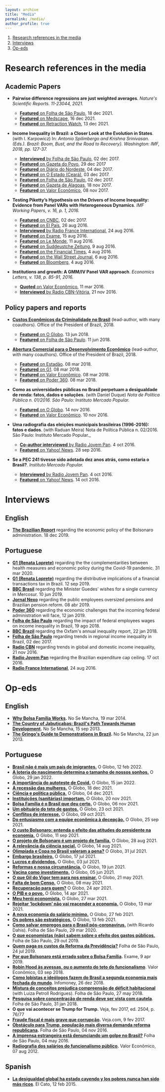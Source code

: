 ```yaml
---
layout: archive
title: "Media"
permalink: /media/
author_profile: true
---
```


1. [Research references in the media](##research-references-in-the-media)
2. [Interviews](#interviews) 
3. [Op-eds](#op-eds)


# Research references in the media
## Academic Papers

* **Pairwise difference regressions are just weighted averages**. _Nature's Scientific Reports. 11-23044, 2021._
	*  [**Featured** on Folha de São Paulo](https://www1.folha.uol.com.br/equilibrioesaude/2021/12/artigo-que-afirmava-que-lockdown-nao-evita-morte-por-covid-e-despublicado.shtml), 18 dec 2021.
	*  [**Featured** on Medscape](https://www.medscape.com/viewarticle/964926?src=), 16 dec 2021.
	*  [**Featured** on Retraction Watch](https://retractionwatch.com/2021/12/13/paper-claiming-a-lack-of-evidence-covid-19-lockdowns-work-is-retracted/), 13 dec 2021.

* **Income Inequality in Brazil: a Closer Look at the Evolution in States**. (with I. Karpowicz) In: _Antonio Spilimbergo and Krishna Srinivasan. (Eds.). Brazil: Boom, Bust, and the Road to Recovery}. Washington: IMF, 2018, pp. 127-37._
	* [**Interviewed** by Folha de São Paulo](http://www1.folha.uol.com.br/mercado/2017/12/1940185-funcionalismo-acentua-desigualdade-de-renda-entre-os-estados-diz-estudo.shtml), 02 dec 2017.
	* [**Featured** on Gazeta do Povo](http://www.gazetadopovo.com.br/politica/republica/altos-salarios-dos-servidores-impedem-queda-maior-da-desigualdade-no-pais-bsi2bvxcfxix6on7lwgm4oue3), 29 dec 2017
	* [**Featured** on Diário do Nordeste](http://www.gazetadopovo.com.br/politica/republica/altos-salarios-dos-servidores-impedem-queda-maior-da-desigualdade-no-pais-bsi2bvxcfxix6on7lwgm4oue3), 04 dec 2017.
	* [**Featured** on O Estado (Ceará)](https://issuu.com/oestadoce/docs/03-12), 03 dec 2017.
	* [**Featured** on Folha de São Paulo](http://www1.folha.uol.com.br/mercado/2017/12/1940204-desigualdade-de-renda-cai-mais-no-nordeste.shtml), 02 dec 2017.
	* [**Featured** on Gazeta de Alagoas](http://gazetaweb.globo.com/gazetadealagoas/noticia.php?c=315446), 18 nov 2017.
	* [**Featured** on Valor Econômico](http://www.valor.com.br/brasil/5185755/distancia-entre-ricos-e-pobres-no-df-e-18-maior-que-media-do-pais-mostra-estudo), 08 nov 2017.

* **Testing Piketty’s Hypothesis on the Drivers of Income Inequality: Evidence from Panel VARs with Heterogeneous Dynamics**. _IMF Working Papers, v. 16, p. 1, 2016._
	* [**Featured** on CNBC](http://www.cnbc.com/2016/08/06/imf-economist-pikettys-inequality-claims-have-no-formal-empirical-testing.html), 02 dec 2017.
	* [**Featured** on El País](https://economia.elpais.com/economia/2016/08/24/actualidad/1472064789_141473.html), 26 aug 2016.
	* [**Interviewed** by Radio France International](http://www.valor.com.br/brasil/5185755/distancia-entre-ricos-e-pobres-no-df-e-18-maior-que-media-do-pais-mostra-estudo), 24 aug 2016.
	* [**Featured** on Exame](http://exame.abril.com.br/economia/tese-de-piketty-e-desmentida-por-estudo-de-brasileiro-no-fmi/), 15 aug 2016.
	* [**Featured** on Le Monde](http://www.lemonde.fr/economie/article/2016/08/11/une-etude-du-fmi-conteste-les-theories-de-thomas-piketty-sur-les-inegalites_4981137_3234.html), 11 aug 2016.
	* [**Featured** on Suddeustche Zeitung](http://www.sueddeutsche.de/wirtschaft/wirbel-um-these-von-piketty-ist-die-kapitalismus-formel-widerlegt-1.3113671), 9 aug 2016.
	* [**Featured** on the Financial Times](http://ftalphaville.ft.com/2016/08/04/2171876/further-reading-2066/), 4 aug 2016.
	* [**Featured** on the Wall Street Journal](http://blogs.wsj.com/economics/2016/08/05/no-empirical-evidence-for-thomas-pikettys-inequality-theory-imf-economist-argues/), 6 aug 2016.
	* [**Featured** on Bloomberg](http://www.bloomberg.com/news/articles/2016-08-04/wealth-inequality-may-not-work-the-way-piketty-thinks), 4 aug 2016.

* **Institutions and growth: A GMM/IV Panel VAR approach**. _Economics Letters, v. 138, p. 85-91, 2016._
	* [**Quoted** on Valor Econômico](http://www.valor.com.br/opiniao/4476034/lava-jato-e-o-pib), 11 mar 2016.
	* [**Interviewed** by Radio CBN-Vitória](http://www.gazetaonline.com.br/cbn_vitoria/entrevistas/2016/11/brasil-precisa-de-pelo-menos-seis-reformas-afirma-gandra-1013998072.html), 21 nov 2016.

## Policy papers and reports
* **[Custos Econômicos da Criminalidade no Brasil](https://github.com/omercadopopular/omercadopopular.github.io/blob/master/files/custos-economicos-da-criminalidade-no-brasil-06-2018.pdf)** (lead-author, with many coauthors). Office of the President of Brazil, 2018.
	* [**Featured** on O Globo](https://oglobo.globo.com/opiniao/medindo-os-custos-economicos-da-criminalidade-no-brasil-22772123). 13 jun 2018.
	* [**Featured** on Folha de São Paulo](https://www1.folha.uol.com.br/cotidiano/2018/06/cada-jovem-morto-faz-pais-perder-r-550-mil.shtml). 11 jun 2018.

* **[Abertura Comercial para o Desenvolvimento Econômico](https://github.com/omercadopopular/omercadopopular.github.io/blob/master/files/abertura_comercial_para_o_desenvolvimento_economico.pdf)** (lead-author, with many coauthors). Office of the President of Brazil, 2018.
	* [**Featured** on Estadão](https://economia.estadao.com.br/blogs/fernando-dantas/abrir-o-comercio-proteger-o-trabalhador/?fbclid=IwAR0Qy6ekQB_NzcXDZvKP2U02htflVP1Y75k7K0TLivBN4GZvnB93DOLvqCU). 08 mar 2018.
	* [**Featured** on G1](https://g1.globo.com/mundo/blog/helio-gurovitz/post/2018/03/08/e-se-o-brasil-se-abrisse-mais.ghtml?fbclid=IwAR2aPze7Dy3qeR4KROz0pC_12FEmMHyFjR-ujxZ3m0akZW5g1SbI9SoGMKc). 08 mar 2018.
	* [**Featured** on Valor Econômico](https://valor.globo.com/brasil/coluna/estudo-da-sae-defende-maior-abertura-da-economia-brasileira.ghtml). 08 mar 2018.
	* [**Featured** on Poder 360](https://www.poder360.com.br/economia/com-abertura-comercial-75-dos-setores-criariam-empregos-diz-governo/?fbclid=IwAR17ps78EN6qEGCdNhgXqXa1PjVr0H_N7q2tSX58SKspPmYKtSPegjZnOeA). 08 mar 2018.

* **Como as universidades públicas no Brasil perpetuam a desigualdade de renda: fatos, dados e soluções**. (with Daniel Duque) _Nota de Política Pública n. 01/2016. São Paulo: Instituto Mercado Popular._
	* [**Featured** on O Globo](https://blogs.oglobo.globo.com/antonio-gois/post/chance-de-um-aluno-mais-pobre-entrar-numa-universidade-publica-e-de-apenas-2-quadro-nao-e-muito-diferente-nas-particulares.html). 14 nov 2016. 
	* [**Featured** on Valor Econômico](http://www.valor.com.br/opiniao/4476034/lava-jato-e-o-pib). 10 nov 2016. 

* **Uma radiografia das eleições municipais brasileiras (1996-2016): fatos e dados**. (with Raduan Meira) Nota de Política Pública n. 02/2016. São Paulo: Instituto Mercado Popular._
	* [**Co-author interviewed** by Radio Jovem Pan](https://www.youtube.com/watch?v=-L-B9cnqkuI). 4 oct 2016.
	* [**Featured** on Yahoo! News](https://br.noticias.yahoo.com/partidos-fisiol%C3%B3gicos-comandam-49-dos-munic%C3%ADpios-144058157.html). 28 sep 2016. 

* **Se a PEC 241 tivesse sido adotada dez anos atrás, como estaria o Brasil?**. _Instituto Mercado Popular._
	* [**Interviewed** by Radio Jovem Pan](https://www.youtube.com/watch?v=4TJ-RRnJoQs&feature=youtu.be). 4 oct 2016.
	* [**Featured** on Yahoo! News](https://br.noticias.yahoo.com/partidos-fisiol%C3%B3gicos-comandam-49-dos-munic%C3%ADpios-144058157.html). 14 oct 2016.

# Interviews 
## English
* [**The Brazilian Report**](https://brazilian.report/podcast/2019/12/18/bolsonaro-1-year-carlos-goes-claudio-couto/) regarding the economic policy of the Bolsonaro administration. 18 dec 2019.

## Portuguese
* [**G1 (Renata Loprete)**](https://g1.globo.com/podcast/o-assunto/noticia/2020/03/31/o-assunto-154-saude-x-economia-o-falso-dilema-do-que-salvar.ghtml) regarding the the complementarities between health measures and economic policy during the Covid-19 pandemic. 31 mar 2020.
* [**G1 (Renata Loprete)**](https://g1.globo.com/podcast/o-assunto/noticia/2019/09/12/o-assunto-14-a-polemica-sobre-uma-nova-cpmf-e-como-ela-ajudou-a-derrubar-o-secretario-da-receita.ghtml) regarding the distributive implications of a financial transactions tax in Brazil. 12 sep 2019.
* [**BBC Brasil**](https://www.bbc.com/portuguese/brasil-48576812) regarding the Minister Guedes' wishes for a single currency in Mercosur. 10 jun 2019.
* [**Jornal Nexo**](https://www.nexojornal.com.br/expresso/2019/04/08/%C3%89-justo-o-peso-da-reforma-da-Previd%C3%AAncia-sobre-os-servidores?utm_medium=Social&utm_campaign=Echobox&utm_source=Twitter&fbclid=IwAR0tiHS0E8BHpJuomeMHGbY8ggpN6Mvh0DsQVkNvGBIDmF2f50SHZ6l3h34#Echobox=1554778758) regarding the public employees oversized pensions and Brazilian pension reform. 08 abr 2019.
* [**Poder 360**](https://www1.folha.uol.com.br/mercado/2018/08/aumentar-salario-de-juizes-e-desconhecer-realidade-brasileira-diz-economista.shtml) regarding the economic challenges that the incoming federal administration will face, 12 jan 2019. 
* [**Folha de São Paulo**](https://www1.folha.uol.com.br/mercado/2018/08/aumentar-salario-de-juizes-e-desconhecer-realidade-brasileira-diz-economista.shtml) regarding the impact of federal employees wages on income inequality in Brazil, 19 ago 2018. 
* [**BBC Brazil**](https://www.bbc.com/portuguese/geral-42762862) regarding the Oxfam's annual inequality report, 22 jan 2018. 
* [**Folha de São Paulo**](http://www1.folha.uol.com.br/mercado/2017/12/1940185-funcionalismo-acentua-desigualdade-de-renda-entre-os-estados-diz-estudo.shtml) regarding trends in regional income inequality in Brazil, 02 dec 2017. 
* [**Radio CBN**](http://www.gazetaonline.com.br/cbn_vitoria/entrevistas/2016/11/brasil-precisa-de-pelo-menos-seis-reformas-afirma-gandra-1013998072.html) regarding trends in global and domestic income inequality, 21 nov 2016. 
* [**Radio Jovem Pan**](https://www.youtube.com/watch?v=4TJ-RRnJoQs&feature=youtu.be) regarding the Brazilian expenditure cap ceiling. 17 oct 2016. 
* [**Radio France International**](https://www.rfi.fr/br/brasil/20160824-desigualdade-esta-nas-profissoes-diz-brasileiro-que-contestou-thomas-piketty-1), 24 aug 2016.

# Op-eds
## English
* **[Why Bolsa Família Works](https://semancha.com/2014/03/19/what-do-friedman-and-lula-have-in-common/).** No Se Mancha, 19 mar 2014. 
* **[The Country of Jabuticabas: Brazil's Path Towards Human Development](https://semancha.com/2013/09/15/the-country-of-jabuticabas-brazils-path-towards-human-development/).** No Se Mancha, 15 sep 2013. 
* **[The Gringo's Guide to Demonstrations in Brazil](url).** No Se Mancha, 22 jun 2013.

## Portuguese
* **[Brasil não é mais um país de imigrantes.](https://oglobo.globo.com/economia/brasil-nao-mais-um-pais-de-imigrantes-25391280)** O Globo, 12 feb 2022. 
* **[A loteria do nascimento determina o tamanho de nossos sonhos.](https://oglobo.globo.com/economia/a-loteria-do-nascimento-determina-tamanho-de-nossos-sonhos-25372215)** O Globo, 29 jan 2022. 
* **[A importância do autoteste de Covid.](https://oglobo.globo.com/economia/a-importancia-do-autoteste-de-covid-25355275)** O Globo, 15 jan 2022. 
* **[A recessão das mulheres.](https://oglobo.globo.com/economia/a-recessao-das-mulheres-25324496)** O Globo, 18 dec 2021. 
* **[Ciência e política pública.](https://oglobo.globo.com/economia/ciencia-politica-publica-1-25305681)** O Globo, 04 dec 2021. 
* **[Instituições (sanitárias) importam.](https://oglobo.globo.com/economia/instituicoes-sanitarias-importam-25284274)** O Globo, 20 nov 2021. 
* **[Bolsa Família é o Brasil que deu certo.](https://oglobo.globo.com/economia/bolsa-familia-o-brasil-que-deu-certo-1-25265926)** O Globo, 06 nov 2021. 
* **[Um obituário do teto de gastos.](https://oglobo.globo.com/economia/um-obituario-do-teto-de-gastos-25248498)** O Globo, 23 oct 2021. 
* **[Conflitos de interesse.](https://oglobo.globo.com/economia/conflitos-de-interesse-25230688)** O Globo, 09 oct 2021. 
* **[Do entusiasmo com a equipe econômica à decepção.](https://oglobo.globo.com/economia/do-entusiasmo-com-equipe-economica-decepcao-25212666)** O Globo, 25 sep 2021. 
* **[O custo Bolsonaro: entenda o efeito das atitudes do presidente na economia.](https://oglobo.globo.com/economia/o-custo-bolsonaro-entenda-efeito-das-atitudes-do-presidente-na-economia-25192962)** O Globo, 11 sep 2021. 
* **[O projeto de Bolsonaro é um projeto de família.](https://oglobo.globo.com/economia/o-projeto-de-bolsonaro-um-projeto-de-familia-25174345)** O Globo, 28 aug 2021. 
* **[A relevância da ciência social.](https://oglobo.globo.com/economia/a-relevancia-da-ciencia-social-1-25154594)** O Globo, 14 aug 2021. 
* **[Olimpíada e Copa no Brasil valeram a pena?](https://oglobo.globo.com/economia/olimpiada-copa-no-brasil-valeram-pena-25134455)** O Globo, 31 jul 2021. 
* **[Embargo brasileiro.](https://oglobo.globo.com/economia/embargo-brasileiro-25114232)** O Globo, 17 jul 2021. 
* **[Lucros e dividendos.](https://oglobo.globo.com/economia/lucros-dividendos-1-25088443)** O Globo, 03 jul 2021. 
* **[Reformas e nossa circunstância.](https://oglobo.globo.com/economia/reformas-nossa-circunstancia-25068595)** O Globo, 19 jun 2021. 
* **[Vacina como investimento.](https://oglobo.globo.com/economia/vacina-como-investimento-25048326)** O Globo, 05 jun 2021. 
* **[O que Gil do Vigor tem para nos ensinar.](https://oglobo.globo.com/economia/o-que-gil-do-vigor-tem-para-nos-ensinar-25028279)** O Globo, 21 may 2021. 
* **[Falta de bom Censo.](https://oglobo.globo.com/economia/falta-de-bom-censo-25008688)** O Globo, 08 may 2021. 
* **[Recuperação para quem?](https://oglobo.globo.com/economia/recuperacao-para-quem-1-24985795)** O Globo, 24 apr 2021. 
* **[O PIB e o povo.](https://oglobo.globo.com/economia/o-pib-o-povo-24964338)** O Globo, 14 apr 2021. 
* **[Meu herói economista.](https://oglobo.globo.com/economia/meu-heroi-economista-24943718)** O Globo, 27 mar 2021. 
* **[Rejeitar ‘lockdown’ não vai reacender a economia.](https://oglobo.globo.com/economia/rejeitar-lockdown-nao-vai-reacender-economia-24923392)** O Globo, 13 mar 2021. 
* **[A nova economia do salário mínimo.](https://oglobo.globo.com/economia/a-nova-economia-do-salario-minimo-24901841)** O Globo, 27 feb 2021. 
* **[Os pobres são estratégicos.](https://oglobo.globo.com/economia/os-pobres-sao-estrategicos-24880790)** O Globo, 13 feb 2021. 
* **[Como salvar empregos para o Brasil pós-coronavírus.](https://www1.folha.uol.com.br/mercado/2020/03/como-salvar-empregos-para-o-brasil-pos-coronavirus.shtml)** (with Ricardo Dahis). Folha de São Paulo, 29 mar 2020. 
* **[O que economistas (não) sabem sobre o efeito dos gastos públicos.](https://www1.folha.uol.com.br/mercado/2019/10/o-que-economistas-nao-sabem-sobre-o-efeito-dos-gastos-publicos.shtml)** Folha de São Paulo, 29 out 2019. 
* **[Quem paga os custos da Reforma da Previdência?](https://www1.folha.uol.com.br/opiniao/2019/07/quem-paga-os-custos-da-reforma-da-previdencia.shtml)** Folha de São Paulo, 24 jul 2019. 
* **[Por que Bolsonaro está errado sobre o Bolsa Família](https://exame.com/economia/por-que-bolsonaro-esta-errado-sobre-o-bolsa-familia/).** Exame, 9 apr 2019. 
* **[Robin Hood às avessas, ou o aumento do teto do funcionalismo](https://valor.globo.com/opiniao/coluna/robin-hood-as-avessas-ou-o-aumento-do-teto-dos-servidores.ghtml)**. Valor Econômico, 03 sep 2018. 
* **[Como lobistas e ideólogos fazem do Brasil a segunda economia mais fechada do mundo](https://www.infomoney.com.br/politica/como-lobistas-e-ideologos-fazem-do-brasil-a-segunda-economia-mais-fechada-do-mundo/)**. Infomoney, 26 dez 2018.
* **[Mistura de conceitos prejudica compreensão de déficit habitacional](https://www1.folha.uol.com.br/cotidiano/2018/05/mistura-de-conceitos-prejudica-compreensao-de-deficit-habitacional.shtml)** (with Luiza Petroll Rodrigues). Folha de São Paulo, 27 may 2018. 
* **[Pesquisa sobre concentração de renda deve ser vista com cautela](https://www1.folha.uol.com.br/mercado/2018/01/1954599-pesquisa-sobre-concentracao-de-renda-deve-ser-vista-com-cautela.shtml)**. Folha de São Paulo, 31 jan 2018. 
* **O que vai acontecer se Trump for Trump.** Veja, fev 2017, ed. 2504, p. 76/77
* **[Fraude fiscal é mais grave que corrupção](https://veja.abril.com.br/coluna/cacador-de-mitos/carlos-goes-8220-fraude-fiscal-e-mais-grave-que-corrupcao-8221/).** Veja.com, 9 fev 2017. 
* **[Obstáculo para Trump, população mais diversa demanda reforma republicana](http://temas.folha.uol.com.br/america-partida/demografia-e-eleicoes/obstaculo-para-trump-populacao-mais-diversa-demanda-reforma-republicana.shtml).** Folha de São Paulo, 04 nov 2016.  
* **[A imprensa estrangeira está denunciando um golpe no Brasil?](https://www1.folha.uol.com.br/opiniao/2016/05/1767493-a-imprensa-estrangeira-esta-denunciando-um-golpe-no-brasil.shtml)** Folha de São Paulo, 04 may 2016. 
* **[Radiografia dos salários do funcionalismo público](https://valor.globo.com/opiniao/coluna/radiografia-dos-salarios-do-funcionalismo-publico.ghtml).** Valor Econômico, 07 aug 2012. 

## Spanish
* **[La desigualdad global ha estado cayendo y los pobres nunca han sido más ricos](https://www.elcato.org/olvidese-de-los-titulares-la-desigualdad-global-ha-estado-cayendo-y-los-pobres-nunca-han-sido-mas)**. El Cato, 12 feb 2015. 

